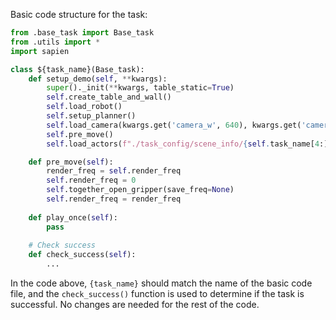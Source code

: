 
Basic code structure for the task:
```python
from .base_task import Base_task
from .utils import *
import sapien

class ${task_name}(Base_task):
    def setup_demo(self, **kwargs):
        super()._init(**kwargs, table_static=True)
        self.create_table_and_wall()
        self.load_robot()
        self.setup_planner()
        self.load_camera(kwargs.get('camera_w', 640), kwargs.get('camera_h', 480))
        self.pre_move()
        self.load_actors(f"./task_config/scene_info/{self.task_name[4:]}.json")

    def pre_move(self):
        render_freq = self.render_freq
        self.render_freq = 0
        self.together_open_gripper(save_freq=None)
        self.render_freq = render_freq
        
    def play_once(self):
        pass
    
    # Check success
    def check_success(self):
        ...
```
In the code above, `{task_name}` should match the name of the basic code file, and the `check_success()` function is used to determine if the task is successful. No changes are needed for the rest of the code.
